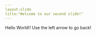 ```yaml
---
layout:slide
title:"Welcome to our second slide!"
---
```

Hello World!!
Use the left arrow to go back!
